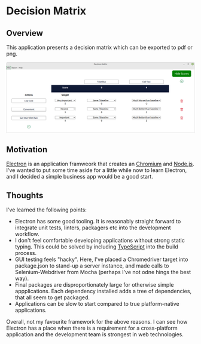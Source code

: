 # Decision Matrix

## Overview

This application presents a decision matrix which can be exported to pdf or png.

![Application Window](APP/HELPWINDOW/images/complete.png)

## Motivation

[Electron](https://electronjs.org) is an application framweork that creates an [Chromium](https://chromium.org) and [Node.js](https://nodejs.org). I've wanted to put some time aside for a little while now to learn Electron, and I decided a simple business app would be a good start.

## Thoughts

I've learned the following points:

* Electron has some good tooling. It is reasonably straight forward to integrate unit tests, linters, packagers etc into the development workflow.
* I don't feel comfortable developing applications without strong static typing. This could be solved by including [TypeScript](https://www.typescriptlang.org/) into the build process.
* GUI testing feels "hacky". Here, I've placed a Chromedriver target into package.json to stand-up a server instance, and made calls to Selenium-Webdriver from Mocha (perhaps I've not odne hings the best way).
* Final packages are disproportionately large for otherwise simple appplications. Each dependency installed adds a tree of dependencies, that all seem to get packaged.
* Applications can be slow to start compared to true platform-native applications.

Overall, not my favourite framework for the above reasons. I can see how Electron has a place when there is a requirement for a cross-platform application and the development team is strongest in web technologies.
